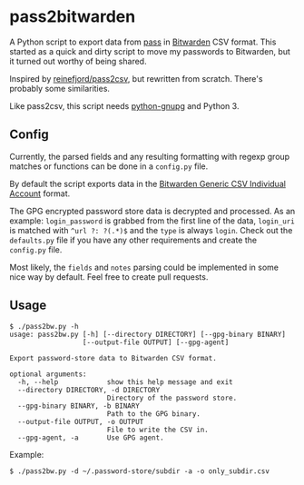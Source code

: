 # pass2bitwarden

A Python script to export data from [pass](https://www.passwordstore.org/) in [Bitwarden](https://bitwarden.com/) CSV format. This started as a quick and dirty script to move my passwords to Bitwarden, but it turned out worthy of being shared.

Inspired by [reinefjord/pass2csv](https://github.com/reinefjord/pass2csv), but rewritten from scratch. There's probably some similarities.

Like pass2csv, this script needs [python-gnupg](https://pypi.org/project/python-gnupg/) and Python 3.

## Config

Currently, the parsed fields and any resulting formatting with regexp group matches or functions can be done in a `config.py` file.

By default the script exports data in the [Bitwarden Generic CSV Individual Account](https://help.bitwarden.com/article/import-data/#generic-csv-format-individual-account) format.

The GPG encrypted password store data is decrypted and processed. As an example: `login_password` is grabbed from the first line of the data, `login_uri` is matched with `^url ?: ?(.*)$` and the `type` is always `login`. Check out the `defaults.py` file if you have any other requirements and create the `config.py` file.

Most likely, the `fields` and `notes` parsing could be implemented in some nice way by default. Feel free to create pull requests.

## Usage

```
$ ./pass2bw.py -h
usage: pass2bw.py [-h] [--directory DIRECTORY] [--gpg-binary BINARY]
                  [--output-file OUTPUT] [--gpg-agent]

Export password-store data to Bitwarden CSV format.

optional arguments:
  -h, --help            show this help message and exit
  --directory DIRECTORY, -d DIRECTORY
                        Directory of the password store.
  --gpg-binary BINARY, -b BINARY
                        Path to the GPG binary.
  --output-file OUTPUT, -o OUTPUT
                        File to write the CSV in.
  --gpg-agent, -a       Use GPG agent.
```

Example:

```
$ ./pass2bw.py -d ~/.password-store/subdir -a -o only_subdir.csv
```

